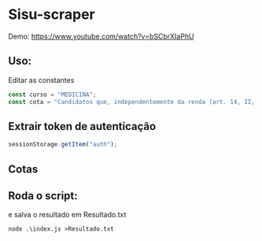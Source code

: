 # Sisu-scraper
Demo: https://www.youtube.com/watch?v=bSCbrXIaPhU


## Uso:
Editar as constantes
```js
const curso = "MEDICINA";
const cota = "Candidatos que, independentemente da renda (art. 14, II, Portaria Normativa nº 18\/2012), tenham cursado integralmente o ensino médio em escolas públicas (Lei nº 12.711\/2012).";
```

## Extrair token de autenticação
  ```js
  sessionStorage.getItem("auth");
  ```

## Cotas


## Roda o script:
e salva o resultado em Resultado.txt
```shell
node .\index.js >Resultado.txt
```
